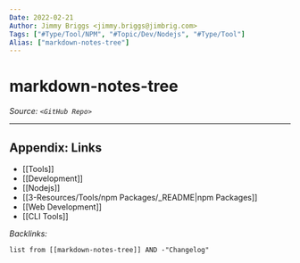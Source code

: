 ```yaml
---
Date: 2022-02-21
Author: Jimmy Briggs <jimmy.briggs@jimbrig.com>
Tags: ["#Type/Tool/NPM", "#Topic/Dev/Nodejs", "#Type/Tool"]
Alias: ["markdown-notes-tree"]
---
```


# markdown-notes-tree

*Source: `<GitHub Repo>`*

***

## Appendix: Links

- [[Tools]]
- [[Development]]
- [[Nodejs]]
- [[3-Resources/Tools/npm Packages/_README|npm Packages]]
- [[Web Development]]
- [[CLI Tools]]


*Backlinks:*

```dataview
list from [[markdown-notes-tree]] AND -"Changelog"
```